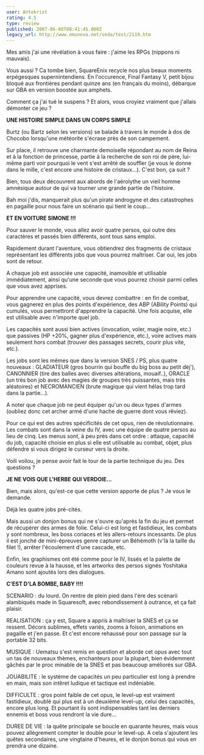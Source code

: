 ```yaml
---
user: Antekrist
rating: 4.5
type: review
published: 2007-06-08T08:41:45.000Z
legacy_url: http://www.emunova.net/veda/test/2119.htm
---
```

Mes amis j'ai une révélation à vous faire : j'aime les RPGs (nippons ni mauvais).  

Vous aussi ? Ca tombe bien, SquareEnix recycle nos plus beaux moments erpégesques supernintendiens. En l'occurence, Final Fantasy V, petit bijou bloqué aux frontières pendant quinze ans (en français du moins), débarque sur GBA en version boostée aux amphets.  

Comment ça j'ai tué le suspens ? Et alors, vous croyiez vraiment que j'allais démonter ce jeu ?  

  

**UNE HISTOIRE SIMPLE DANS UN CORPS SIMPLE**  

Burtz (ou Bartz selon les versions) se balade à travers le monde à dos de Chocobo lorsqu'une météorite s'écrase près de son campement.  

Sur place, il retrouve une charmante demoiselle répondant au nom de Reina et à la fonction de princesse, partie à la recherche de son roi de père, lui-même parti voir pourquoi le vent s'est arrêté de souffler (je vous le donne dans le mille, c'est encore une histoire de cristaux...). C'est bon, ça suit ?   

Bien, tous deux découvrent aux abords de l'aérolythe un vieil homme amnésique autour de qui va tourner une grande partie de l'histoire.  

  

Bah moi j'dis, manquerait plus qu'un pirate androgyne et des catastrophes en pagaille pour nous faire un scénario qui tient le coup...  

  

**ET EN VOITURE SIMONE !!!**  

Pour sauver le monde, vous allez avoir quatre persos, qui outre des caractères et passés bien différents, sont tous sans emploi.  

Rapidement durant l'aventure, vous obtiendrez des fragments de cristaux représentant les différents jobs que vous pourrez maîtriser. Car oui, les jobs sont de retour.  

  

A chaque job est associée une capacité, inamovible et utilisable immédiatement, ainsi qu'une seconde que vous pourrez choisir parmi celles que vous avez apprises.  

Pour apprendre une capacité, vous devrez combattre : en fin de combat, vous gagnerez en plus des points d'expérience, des ABP (ABility Points) qui cumulés, vous permettront d'apprendre la capacité. Une fois acquise, elle est utilisable avec n'importe quel job.  

Les capacités sont aussi bien actives (invocation, voler, magie noire, etc.) que passives (HP +20%, gagner plus d'expérience, etc.), voire actives mais seulement hors combat (trouver des passages secrets, courir plus vite, etc.).  

  

Les jobs sont les mêmes que dans la version SNES / PS, plus quatre nouveaux : GLADIATEUR (gros bourrin qui bouffe du big boss au petit dèj'), CANONNIER (tire des balles avec diverses altérations, mouaif..), ORACLE (un très bon job avec des magies de groupes très puissantes, mais très aléatoires) et NECROMANCIEN (brute magique qui vient hélas trop tard dans la partie...).  

A noter que chaque job ne peut équiper qu'un ou deux types d'armes (oubliez donc cet archer armé d'une hache de guerre dont vous rêviez).  

  

Pour ce qui est des autres spécificités de cet opus, rien de révolutionnaire. Les combats sont dans la veine du IV, avec une équipe de quatre persos au lieu de cinq. Les menus sont, à peu près dans cet ordre : attaque, capacité du job, capacité choisie en plus si elle est utilisable au combat, objet, plus défendre si vous dirigez le curseur vers la droite.  

Voili voilou, je pense avoir fait le tour de la partie technique du jeu. Des questions ?  

  

**JE NE VOIS QUE L'HERBE QUI VERDOIE...**  

Bien, mais alors, qu'est-ce que cette version apporte de plus ? Je vous le demande.  

Déjà les quatre jobs pré-cités.  

Mais aussi un donjon bonus qui ne s'ouvre qu'après la fin du jeu et permet de récupérer des armes de folie. Celui-ci est long et fastidieux, les combats y sont nombreux, les boss coriaces et les allers-retours incessants. De plus il est jonché de mini-épreuves genre capturer un Béhémoth (v'là la taille du filet !), arrêter l'écoulement d'une cascade, etc.  

Enfin, les graphismes ont été comme pour le IV, lissés et la palette de couleurs revue à la hausse, et les artworks des persos signés Yoshitaka Amano sont ajoutés lors des dialogues.  

  

**C'EST D'LA BOMBE, BABY !!!!**  

SCENARIO : du lourd. On rentre de plein pied dans l'ère des scénarii alambiqués made in Squaresoft, avec rebondissement à outrance, et ça fait plaisir.  

REALISATION : ça y est, Square a appris à maîtriser la SNES et ça se ressent. Décors sublimes, effets variés, zooms à foison, animations en pagaille et j'en passe. Et c'est encore rehaussé pour son passage sur la portable 32 bits.  

MUSIQUE : Uematsu s'est remis en question et aborde cet opus avec tout un tas de nouveaux thèmes, enchanteurs pour la plupart, bien évidemment gâchés par le proc minable de la SNES et pas beaucoup améliorés sur GBA.  

JOUABILITE : le système de capacités un peu particulier est long à prendre en main, mais son intêret ludique et tactique est indéniable.  

DIFFICULTE : gros point faible de cet opus, le level-up est vraiment fastidieux, doublé qui plus est à un deuxième level-up, celui des capacités, encore plus long. Et pourtant ils sont indispensables tant les derniers ennemis et boss vous rendront la vie dure...  

DUREE DE VIE : la quête principale se boucle en quarante heures, mais vous pouvez allègrement compter le double pour le level-up. A cela s'ajoutent les quêtes secondaires, une vingtaine d'heures, et le donjon bonus qui vous en prendra une dizaine.